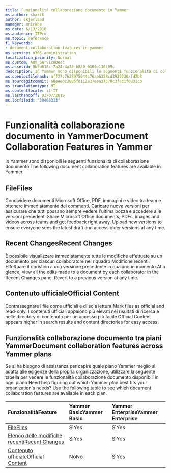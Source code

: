 ```yaml
---
title: Funzionalità collaborazione documento in Yammer
ms.author: sharik
author: skjerland
manager: mnirkhe
ms.date: 6/13/2018
ms.audience: ITPro
ms.topic: reference
f1_keywords:
- document-collaboration-features-in-yammer
ms.service: o365-administration
localization_priority: Normal
ms.custom: Adm_ServiceDesc
ms.assetid: 9b5d618c-7a24-4a30-b880-6306e130209c
description: In Yammer sono disponibili le seguenti funzionalità di collaborazione documento.
ms.openlocfilehash: aff27c7638975044c76aa6328cd3939230afd2b8
ms.sourcegitcommit: 68eee0c2885fd112e37eea27370c3f8c1f0831cb
ms.translationtype: MT
ms.contentlocale: it-IT
ms.lasthandoff: 03/07/2019
ms.locfileid: "30466313"
---
```

# <a name="document-collaboration-features-in-yammer"></a><span data-ttu-id="57de6-103">Funzionalità collaborazione documento in Yammer</span><span class="sxs-lookup"><span data-stu-id="57de6-103">Document Collaboration Features in Yammer</span></span>

<span data-ttu-id="57de6-104">In Yammer sono disponibili le seguenti funzionalità di collaborazione documento.</span><span class="sxs-lookup"><span data-stu-id="57de6-104">The following document collaboration features are available in Yammer.</span></span>
  
## <a name="files"></a><span data-ttu-id="57de6-105">File</span><span class="sxs-lookup"><span data-stu-id="57de6-105">Files</span></span>
<span data-ttu-id="57de6-106"><a name="bkmk_Files"> </a></span><span class="sxs-lookup"><span data-stu-id="57de6-106"></span></span>

<span data-ttu-id="57de6-p101">Condividere documenti Microsoft Office, PDF, immagini e video tra team e ottenere immediatamente dei commenti. Caricare nuove versioni per assicurare che tutti possano sempre vedere l'ultima bozza e accedere alle versioni precedenti.</span><span class="sxs-lookup"><span data-stu-id="57de6-p101">Share Microsoft Office documents, PDFs, images and videos across teams and get feedback right away. Upload new versions to ensure everyone sees the latest draft and access older versions at any time.</span></span>
  
## <a name="recent-changes"></a><span data-ttu-id="57de6-109">Recent Changes</span><span class="sxs-lookup"><span data-stu-id="57de6-109">Recent Changes</span></span>
<span data-ttu-id="57de6-110"><a name="bkmk_RecentChanges"> </a></span><span class="sxs-lookup"><span data-stu-id="57de6-110"></span></span>

<span data-ttu-id="57de6-p102">È possibile visualizzare immediatamente tutte le modifiche effettuate su un documento per ciascun collaboratore nel riquadro Modifiche recenti. Effettuare il ripristino a una versione precedente in qualunque momento.</span><span class="sxs-lookup"><span data-stu-id="57de6-p102">At a glance, view all the edits made to a document by each collaborator in the Recent Changes pane. Revert to a previous version at any time.</span></span>
  
## <a name="official-content"></a><span data-ttu-id="57de6-113">Contenuto ufficiale</span><span class="sxs-lookup"><span data-stu-id="57de6-113">Official Content</span></span>
<span data-ttu-id="57de6-114"><a name="bkmk_OfficialContent"> </a></span><span class="sxs-lookup"><span data-stu-id="57de6-114"></span></span>

<span data-ttu-id="57de6-115">Contrassegnare i file come ufficiali e di sola lettura.</span><span class="sxs-lookup"><span data-stu-id="57de6-115">Mark files as official and read-only.</span></span> <span data-ttu-id="57de6-116">I contenuti ufficiali appaiono più elevati nei risultati di ricerca e nelle directory di contenuto per un accesso più facile.</span><span class="sxs-lookup"><span data-stu-id="57de6-116">Official Content appears higher in search results and content directories for easy access.</span></span>
  
## <a name="document-collaboration-features-across-yammer-plans"></a><span data-ttu-id="57de6-117">Funzionalità collaborazione documento tra piani Yammer</span><span class="sxs-lookup"><span data-stu-id="57de6-117">Document collaboration features across Yammer plans</span></span>
<span data-ttu-id="57de6-118"><a name="bkmk_OfficialContent"> </a></span><span class="sxs-lookup"><span data-stu-id="57de6-118"></span></span>

<span data-ttu-id="57de6-p104">Se si ha bisogno di assistenza per capire quale piano Yammer meglio si adatta alle esigenze della propria organizzazione, utilizzare la seguente tabella per vedere le funzionalità collaborazione documento disponibili in ogni piano.</span><span class="sxs-lookup"><span data-stu-id="57de6-p104">Need help figuring out which Yammer plan best fits your organization's needs? Use the following table to see which document collaboration features are available in each plan.</span></span>
  
|<span data-ttu-id="57de6-121">**Funzionalità**</span><span class="sxs-lookup"><span data-stu-id="57de6-121">**Feature**</span></span>|<span data-ttu-id="57de6-122">**Yammer Basic**</span><span class="sxs-lookup"><span data-stu-id="57de6-122">**Yammer Basic**</span></span>|<span data-ttu-id="57de6-123">**Yammer Enterprise**</span><span class="sxs-lookup"><span data-stu-id="57de6-123">**Yammer Enterprise**</span></span>|
|:-----|:-----|:-----|
|[<span data-ttu-id="57de6-124">File</span><span class="sxs-lookup"><span data-stu-id="57de6-124">Files</span></span>](document-collaboration-features-in-yammer.md#files) <br/> |<span data-ttu-id="57de6-125">Sì</span><span class="sxs-lookup"><span data-stu-id="57de6-125">Yes</span></span>  <br/> |<span data-ttu-id="57de6-126">Sì</span><span class="sxs-lookup"><span data-stu-id="57de6-126">Yes</span></span>  <br/> |
|[<span data-ttu-id="57de6-127">Elenco delle modifiche recenti</span><span class="sxs-lookup"><span data-stu-id="57de6-127">Recent Changes</span></span>](document-collaboration-features-in-yammer.md#recent-changes) <br/> |<span data-ttu-id="57de6-128">Sì</span><span class="sxs-lookup"><span data-stu-id="57de6-128">Yes</span></span>  <br/> |<span data-ttu-id="57de6-129">Sì</span><span class="sxs-lookup"><span data-stu-id="57de6-129">Yes</span></span>  <br/> |
|[<span data-ttu-id="57de6-130">Contenuto ufficiale</span><span class="sxs-lookup"><span data-stu-id="57de6-130">Official Content</span></span>](document-collaboration-features-in-yammer.md#official-content) <br/> |<span data-ttu-id="57de6-131">No</span><span class="sxs-lookup"><span data-stu-id="57de6-131">No</span></span>  <br/> |<span data-ttu-id="57de6-132">Sì</span><span class="sxs-lookup"><span data-stu-id="57de6-132">Yes</span></span>  <br/> |
   

